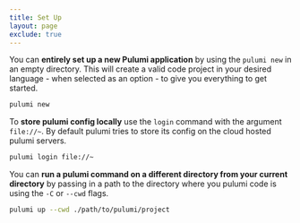```yaml
---
title: Set Up
layout: page
exclude: true
---
```


You can **entirely set up a new Pulumi application** by using the `pulumi new` in an empty directory. This will create a valid code project in your desired language - when selected as an option - to give you everything to get started.
```bash
pulumi new
```

To **store pulumi config locally** use the `login` command with the argument `file://~`. By default pulumi tries to store its config on the cloud hosted pulumi servers.
```bash
pulumi login file://~
```

You can **run a pulumi command on a different directory from your current directory** by passing in a path to the directory where you pulumi code is using the `-C` or `--cwd` flags.
```bash
pulumi up --cwd ./path/to/pulumi/project
```